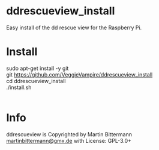 # ddrescueview_install<br>
Easy install of the dd rescue view for the Raspberry Pi.
<br>
# Install<br>
sudo apt-get install -y git<br>
git https://github.com/VeggieVampire/ddrescueview_install<br>
cd ddrescueview_install<br>
./install.sh<br>
<br>
# Info<br>
ddrescueview is Copyrighted by Martin Bittermann <martinbittermann@gmx.de> with License: GPL-3.0+
